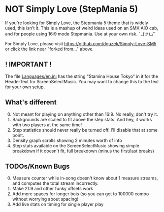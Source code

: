 # NOT Simply Love (StepMania 5)

If you're looking for Simply Love, the Stepmania 5 theme that is widely used, this isn't it. This is a mashup of weird ideas used on an SMX AIO cab, and for people using 16:9 mode Stepmania. Use at your own risk. ¯\_(ツ)_/¯

For Simply Love, please visit https://github.com/dguzek/Simply-Love-SM5 or click the link near "forked from..." above.

## ! IMPORTANT !

The file [Languages/en.ini](https://github.com/IKA3K/Stamina-House-Tokyo/blob/master/Languages/en.ini#L100) has the string "Stamina House Tokyo" in it for the HeaderText for ScreenSelectMusic. You may want to change this to the text for your own setup.

## What's different

0. Not meant for playing on anything other than 16:9. No really, don't try it.
1. Backgrounds are scaled to fit above the step stats. And hey, it works with two players at the same time!
2. Step statistics should never really be turned off. I'll disable that at some point.
3. Density graph scrolls showing 2 minutes worth of info
4. Step stats available on the ScreenSelectMusic showing simple breakdown if it doesn't fit, full breakdown (minus the first/last breaks)

## TODOs/Known Bugs

0. Measure counter while in-song doesn't know about 1 measure streams, and computes the total stream incorrectly.
1. Make 21:9 and other funky offsets work
2. Add more spaces for longer bois (so you can get to 100000 combo without worrying about spacing)
3. Add live stats on timing for single player play
